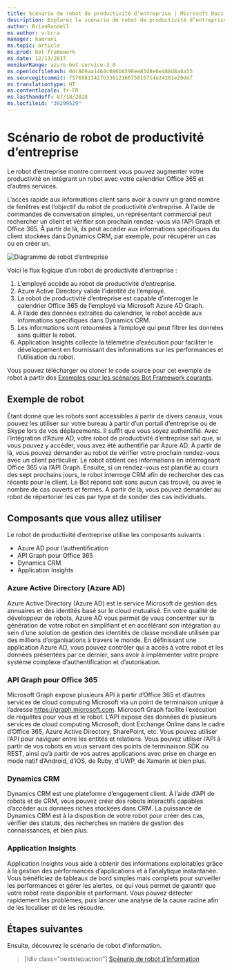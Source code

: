 ```yaml
---
title: Scénario de robot de productivité d’entreprise | Microsoft Docs
description: Explorez le scénario de robot de productivité d’entreprise avec Bot Framework.
author: BrianRandell
ms.author: v-brra
manager: kamrani
ms.topic: article
ms.prod: bot-framework
ms.date: 12/13/2017
monikerRange: azure-bot-service-3.0
ms.openlocfilehash: 0dc869aa1464c086b6596ee83d8e6e488d8a8a55
ms.sourcegitcommit: f576981342fb3361216675815714e24281e20ddf
ms.translationtype: HT
ms.contentlocale: fr-FR
ms.lasthandoff: 07/18/2018
ms.locfileid: "39299529"
---
```

# <a name="enterprise-productivity-bot-scenario"></a>Scénario de robot de productivité d’entreprise
Le robot d’entreprise montre comment vous pouvez augmenter votre productivité en intégrant un robot avec votre calendrier Office 365 et d’autres services.

L’accès rapide aux informations client sans avoir à ouvrir un grand nombre de fenêtres est l’objectif du robot de productivité d’entreprise. À l’aide de commandes de conversation simples, un représentant commercial peut rechercher un client et vérifier son prochain rendez-vous via l’API Graph et Office 365. À partir de là, ils peut accéder aux informations spécifiques du client stockées dans Dynamics CRM, par exemple, pour récupérer un cas ou en créer un.

![Diagramme de robot d’entreprise](~/media/scenarios/bot-service-scenario-enterprise-bot.png)

Voici le flux logique d’un robot de productivité d’entreprise :

1. L’employé accède au robot de productivité d’entreprise.
2. Azure Active Directory valide l’identité de l’employé.
3. Le robot de productivité d’entreprise est capable d’interroger le calendrier Office 365 de l’employé via Microsoft Azure AD Graph.
4. À l’aide des données extraites du calendrier, le robot accède aux informations spécifiques dans Dynamics CRM.
5. Les informations sont retournées à l’employé qui peut filtrer les données sans quitter le robot.
6. Application Insights collecte la télémétrie d’exécution pour faciliter le développement en fournissant des informations sur les performances et l’utilisation du robot.

Vous pouvez télécharger ou cloner le code source pour cet exemple de robot à partir des [Exemples pour les scénarios Bot Framework courants](https://aka.ms/bot/scenarios).

## <a name="sample-bot"></a>Exemple de robot
Étant donné que les robots sont accessibles à partir de divers canaux, vous pouvez les utiliser sur votre bureau à partir d’un portail d’entreprise ou de Skype lors de vos déplacements. Il suffit que vous soyez authentifié. Avec l’intégration d’Azure AD, votre robot de productivité d’entreprise sait que, si vous pouvez y accéder, vous avez été authentifié par Azure AD. À partir de là, vous pouvez demander au robot de vérifier votre prochain rendez-vous avec un client particulier. Le robot obtient ces informations en interrogeant Office 365 via l’API Graph. Ensuite, si un rendez-vous est planifié au cours des sept prochains jours, le robot interroge CRM afin de rechercher des cas récents pour le client. Le Bot répond soit sans aucun cas trouvé, ou avec le nombre de cas ouverts et fermés. A partir de là, vous pouvez demander au robot de répertorier les cas par type et de sonder des cas individuels.

## <a name="components-youll-use"></a>Composants que vous allez utiliser
Le robot de productivité d’entreprise utilise les composants suivants :
-   Azure AD pour l’authentification
-   API Graph pour Office 365
-   Dynamics CRM
-   Application Insights

### <a name="azure-active-directory-azure-ad"></a>Azure Active Directory (Azure AD)
Azure Active Directory (Azure AD) est le service Microsoft de gestion des annuaires et des identités basé sur le cloud mutualisé. En votre qualité de développeur de robots, Azure AD vous permet de vous concentrer sur la génération de votre robot en simplifiant et en accélérant son intégration au sein d’une solution de gestion des identités de classe mondiale utilisée par des millions d’organisations à travers le monde. En définissant une application Azure AD, vous pouvez contrôler qui a accès à votre robot et les données présentées par ce dernier, sans avoir à implémenter votre propre système complexe d’authentification et d’autorisation.

### <a name="graph-api-to-office-365"></a>API Graph pour Office 365
Microsoft Graph expose plusieurs API à partir d’Office 365 et d’autres services de cloud computing Microsoft via un point de terminaison unique à l’adresse https://graph.microsoft.com. Microsoft Graph facilite l’exécution de requêtes pour vous et le robot. L’API expose des données de plusieurs services de cloud computing Microsoft, dont Exchange Online dans le cadre d’Office 365, Azure Active Directory, SharePoint, etc. Vous pouvez utiliser l’API pour naviguer entre les entités et relations. Vous pouvez utiliser l’API à partir de vos robots en vous servant des points de terminaison SDK ou REST, ainsi qu’à partir de vos autres applications avec prise en charge en mode natif d’Android, d’iOS, de Ruby, d’UWP, de Xamarin et bien plus.

### <a name="dynamics-crm"></a>Dynamics CRM
Dynamics CRM est une plateforme d’engagement client. À l’aide d’API de robots et de CRM, vous pouvez créer des robots interactifs capables d’accéder aux données riches stockées dans CRM. La puissance de Dynamics CRM est à la disposition de votre robot pour créer des cas, vérifier des statuts, des recherches en matière de gestion des connaissances, et bien plus.

### <a name="application-insights"></a>Application Insights
Application Insights vous aide à obtenir des informations exploitables grâce à la gestion des performances d’applications et à l’analytique instantanée. Vous bénéficiez de tableaux de bord simples mais complets pour surveiller les performances et gérer les alertes, ce qui vous permet de garantir que votre robot reste disponible et performant. Vous pouvez détecter rapidement les problèmes, puis lancer une analyse de la cause racine afin de les localiser et de les résoudre.

## <a name="next-steps"></a>Étapes suivantes
Ensuite, découvrez le scénario de robot d’information.

> [!div class="nextstepaction"]
> [Scénario de robot d’information](bot-service-scenario-informational.md)
